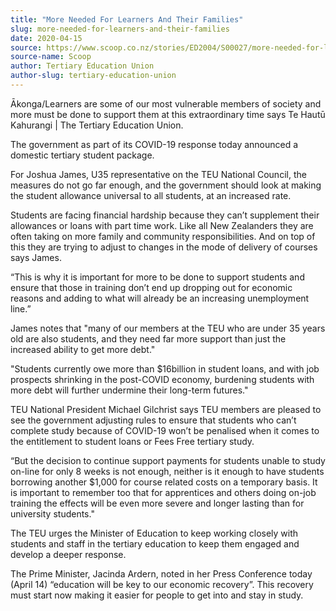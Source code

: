 ```yaml
---
title: "More Needed For Learners And Their Families"
slug: more-needed-for-learners-and-their-families
date: 2020-04-15
source: https://www.scoop.co.nz/stories/ED2004/S00027/more-needed-for-learners-and-their-families.htm
source-name: Scoop
author: Tertiary Education Union
author-slug: tertiary-education-union
---
```


<p>Ākonga/Learners are some of our most vulnerable members
of society and more must be done to support them at this
extraordinary time says Te Hautū Kahurangi | The Tertiary
Education Union.</p>

<p>The government as part of its
COVID-19 response today announced a domestic
tertiary student package.</p>

<p>For Joshua James, U35
representative on the TEU National Council, the measures do
not go far enough, and the government should look at making
the student allowance universal to all students, at an
increased rate.</p>

<p>Students are facing financial hardship
because they can’t supplement their allowances or loans
with part time work. Like all New Zealanders they are often
taking on more family and community responsibilities. And on
top of this they are trying to adjust to changes in the mode
of delivery of courses says James.</p>

<p>“This is why it
is important for more to be done to support students and
ensure that those in training don’t end up dropping out
for economic reasons and adding to what will already be an
increasing unemployment line.”</p>

<p>James notes that
"many of our members at the TEU who are under 35 years old
are also students, and they need far more support than just
the increased ability to get more debt."</p>

<p>"Students
currently owe more than $16billion in student loans, and
with job prospects shrinking in the post-COVID economy,
burdening students with more debt will further undermine
their long-term futures."</p>

<p>TEU National President
Michael Gilchrist says TEU members are pleased to see the
government adjusting rules to ensure that students who
can’t complete study because of COVID-19 won’t be
penalised when it comes to the entitlement to student loans
or Fees Free tertiary study.</p>

<p>“But the decision to
continue support payments for students unable to study
on-line for only 8 weeks is not enough, neither is it enough
to have students borrowing another $1,000 for course related
costs on a temporary basis. It is important to remember too
that for apprentices and others doing on-job training the
effects will be even more severe and longer lasting than for
university students."</p>

<p>The TEU urges the Minister of
Education to keep working closely with students and staff in
the tertiary education to keep them engaged and develop a
deeper response.</p>

<p>The Prime Minister, Jacinda Ardern,
noted in her Press
Conference today (April 14) “education will be key to
our economic recovery”. This recovery must start now
making it easier for people to get into and stay in
study.</p>

